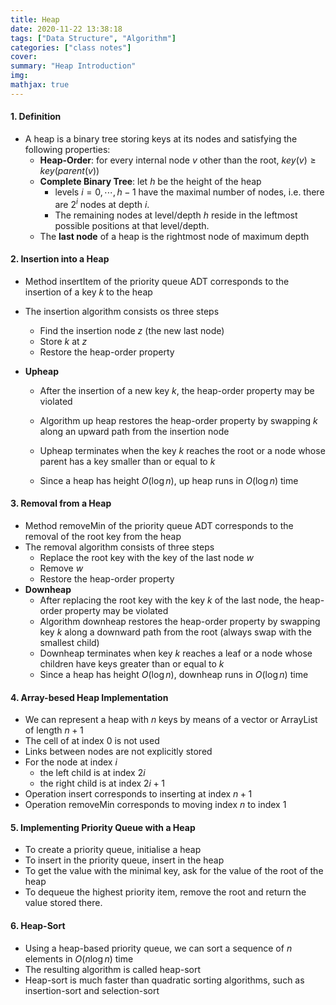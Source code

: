 ```yaml
---
title: Heap
date: 2020-11-22 13:38:18
tags: ["Data Structure", "Algorithm"]
categories: ["class notes"]
cover:
summary: "Heap Introduction"
img:
mathjax: true
---
```




#### 1. Definition

* A heap is a binary tree storing keys at its nodes and satisfying the following properties:
  * **Heap-Order**: for every internal node $v$ other than the root, $key(v) \ge key(parent(v))$
  * **Complete Binary Tree**: let $h$ be the height of the heap
    * levels $i = 0, \cdots, h-1$ have the maximal number of nodes, i.e. there are $2^i$ nodes at depth $i$.
    * The remaining nodes at level/depth $h$ reside in the leftmost possible positions at that level/depth.
  * The **last node** of a heap is the rightmost node of maximum depth

#### 2. Insertion into a Heap

* Method insertItem of the priority queue ADT corresponds to the insertion of a key $k$ to the heap

* The insertion algorithm consists os three steps

  * Find the insertion node $z$ (the new last node)
  * Store $k$ at $z$
  * Restore the heap-order property

* **Upheap**

  * After the insertion of a new key $k$, the heap-order property may be violated

  * Algorithm up heap restores the heap-order property by swapping $k$ along an upward path from the insertion node

  * Upheap terminates when the key $k$ reaches the root or a node whose parent has a key smaller than or equal to $k$

  * Since a heap has height $O(\log n)$, up heap runs in $O(\log n)$ time

#### 3. Removal from a Heap

* Method removeMin of the priority queue ADT corresponds to the removal of the root key from the heap
* The removal algorithm consists of three steps
  * Replace the root key with the key of the last node $w$
  * Remove $w$
  * Restore the heap-order property
* **Downheap**
  * After replacing the root key with the key $k$ of the last node, the heap-order property may be violated
  * Algorithm downheap restores the heap-order property by swapping key $k$ along a downward path from the root (always swap with the smallest child)
  * Downheap terminates when key $k$ reaches a leaf or a node whose children have keys greater than or equal to $k$
  * Since a heap has height $O(\log n)$, downheap runs in $O(\log n)$ time

#### 4. Array-besed Heap Implementation

* We can represent a heap with $n$ keys by means of a vector or ArrayList of length $n+1$
* The cell of at index $0$ is not used
* Links between nodes are not explicitly stored
* For the node at index $i$
  * the left child is at index $2i$
  * the right child is at index $2i+1$
* Operation insert corresponds to inserting at index $n+1$
* Operation removeMin corresponds to moving index $n$ to index $1$

#### 5. Implementing Priority Queue with a Heap

* To create a priority queue, initialise a heap
* To insert in the priority queue, insert in the heap
* To get the value with the minimal key, ask for the value of the root of the heap
* To dequeue the highest priority item, remove the root and return the value stored there.

#### 6. Heap-Sort

* Using a heap-based priority queue, we can sort a sequence of $n$ elements in $O(n\log n)$ time
* The resulting algorithm is called heap-sort
* Heap-sort is much faster than quadratic sorting algorithms, such as insertion-sort and selection-sort
